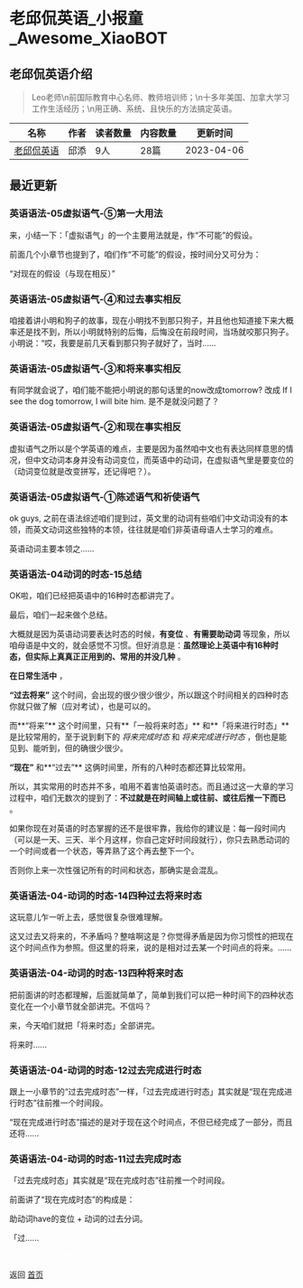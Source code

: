 # 老邱侃英语_小报童_Awesome_XiaoBOT

## 老邱侃英语介绍
> Leo老师\n前国际教育中心名师、教师培训师；\n十多年美国、加拿大学习工作生活经历；\n用正确、系统、且快乐的方法搞定英语。  
  


|名称|作者|读者数量|内容数量|更新时间|
|---|---|---|---|---|
|[老邱侃英语](https://xiaobot.net/p/english?refer=0b133df9-27dc-423b-8101-639049001c13)|邱添|9人|28篇|2023-04-06|

## 最近更新
### 英语语法-05虚拟语气-⑤第一大用法

来，小结一下：「虚拟语气」的一个主要用法就是，作“不可能”的假设。

前面几个小章节也提到了，咱们作“不可能”的假设，按时间分又可分为：

“对现在的假设（与现在相反）”

### 英语语法-05虚拟语气-④和过去事实相反

咱接着讲小明和狗子的故事，现在小明找不到那只狗子，并且他也知道接下来大概率还是找不到，所以小明就特别的后悔，后悔没在前段时间，当场就咬那只狗子。小明说：“哎，我要是前几天看到那只狗子就好了，当时......

### 英语语法-05虚拟语气-③和将来事实相反

有同学就会说了，咱们能不能把小明说的那句话里的now改成tomorrow? 改成 If I see the dog tomorrow, I will
bite him. 是不是就没问题了？

### 英语语法-05虚拟语气-②和现在事实相反

虚拟语气之所以是个学英语的难点，主要是因为虽然咱中文也有表达同样意思的情况，但中文动词本身并没有动词变位，而英语中的动词，在虚拟语气里是要变位的（动词变位就是改变拼写，还记得吧？）。

### 英语语法-05虚拟语气-①陈述语气和祈使语气

ok guys, 之前在语法综述咱们提到过，英文里的动词有些咱们中文动词没有的本领，而英文动词这些独特的本领，往往就是咱们非英语母语人士学习的难点。

英语动词主要本领之......

### 英语语法-04动词的时态-15总结

OK啦，咱们已经把英语中的16种时态都讲完了。

最后，咱们一起来做个总结。

大概就是因为英语动词要表达时态的时候，**有变位** 、**有需要助动词**
等现象，所以咱母语是中文的，就会感觉不习惯。但好消息是：**虽然理论上英语中有16种时态，但实际上真真正正用到的、常用的并没几种** 。

**在日常生活中** ，

**“过去将来”** 这个时间，会出现的很少很少很少，所以跟这个时间相关的四种时态你就只做了解（应对考试），也是可以的。

而**“将来”** 这个时间里，只有**「一般将来时态」** 和**「将来进行时态」** 是比较常用的，至于说到剩下的 _将来完成时态_ 和
_将来完成进行时态_ ，倒也是能见到、能听到，但的确很少很少。

**“现在”** 和**“过去”** 这俩时间里，所有的八种时态都还算比较常用。

所以，其实常用的时态并不多，咱用不着害怕英语时态。而且通过这一大章的学习过程中，咱们无数次的提到了：**不过就是在时间轴上或往前、或往后推一下而已** 。

如果你现在对英语的时态掌握的还不是很牢靠，我给你的建议是：每一段时间内（可以是一天、三天、半个月这样，你自己定好时间段就行），你只去熟悉动词的一个时间或者一个状态，等弄熟了这个再去整下一个。

否则你上来一次性强记所有的时间和状态，那确实是会混乱。

### 英语语法-04-动词的时态-14四种过去将来时态

这玩意儿乍一听上去，感觉很复杂很难理解。

这又过去又将来的，不矛盾吗？整啥啊这是？你觉得矛盾是因为你习惯性的把现在这个时间点作为参照。但这里的将来，说的是相对过去某一个时间点的将来。......

### 英语语法-04-动词的时态-13四种将来时态

把前面讲的时态都理解，后面就简单了，简单到我们可以把一种时间下的四种状态变化在一个小章节就全部讲完。不信吗？

来，今天咱们就把「将来时态」全部讲完。

将来时......

### 英语语法-04-动词的时态-12过去完成进行时态

跟上一小章节的“过去完成时态”一样，「过去完成进行时态」其实就是“现在完成进行时态”往前推一个时间段。

“现在完成进行时态”描述的是对于现在这个时间点，不但已经完成了一部分，而且还将......

### 英语语法-04-动词的时态-11过去完成时态

「过去完成时态」其实就是“现在完成时态”往前推一个时间段。

前面讲了“现在完成时态”的构成是：

助动词have的变位 + 动词的过去分词。

「过......


<a href="https://github.com/Reno9527/awesome-xiaobot" style="color: white; text-decoration: none;">awesome-xiaobot</a>

返回 [首页](../README.md)
